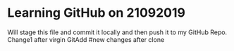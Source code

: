 # Learning GitHub on 21092019
Will stage this file and commit  it locally and then push it to my GitHub Repo.
Change1 after virgin GitAdd
#new changes after clone